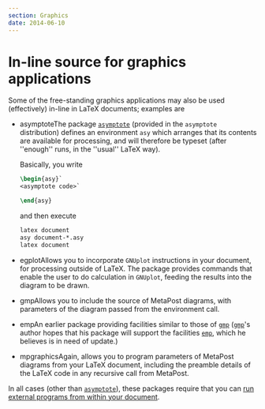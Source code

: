 ```yaml
---
section: Graphics
date: 2014-06-10
---
```


# In-line source for graphics applications

Some of the free-standing graphics applications may also be used
(effectively) in-line in LaTeX documents; examples are

- asymptoteThe package [`asymptote`](https://ctan.org/pkg/asymptote) (provided in the
  `asymptote` distribution) defines an environment
  `asy` which arranges that its contents are available for
  processing, and will therefore be typeset (after ''enough'' runs, in
  the ''usual'' LaTeX way).

  Basically, you write
  ```latex
  \begin{asy}`
  <asymptote code>`

  \end{asy}
  ```
  and then execute
   ```latex
   latex document
   asy document-*.asy
   latex document
    ```
- egplotAllows you to incorporate `GNUplot`
  instructions in your document, for processing outside of LaTeX.
  The package provides commands that enable the user to do calculation
  in `GNUplot`, feeding the results into the diagram
  to be drawn.
- gmpAllows you to include the source of MetaPost diagrams, with
  parameters of the diagram passed from the environment call.
- empAn earlier package providing facilities similar to those of
  [`gmp`](https://ctan.org/pkg/gmp) ([`gmp`](https://ctan.org/pkg/gmp)'s author hopes that his package will
  support the facilities [`emp`](https://ctan.org/pkg/emp), which he believes is in need
  of update.)
- mpgraphicsAgain, allows you to program parameters of MetaPost
  diagrams from your LaTeX document, including the preamble details
  of the LaTeX code in any recursive call from MetaPost.

In all cases (other than [`asymptote`](https://ctan.org/pkg/asymptote)), these packages require
that you can 
[run external programs from within your document](FAQ-spawnprog.md).

